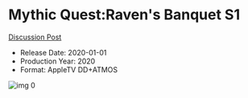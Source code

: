 # Mythic Quest:Raven's Banquet S1

[Discussion Post](https://www.avsforum.com/threads/bass-eq-for-filtered-movies.2995212/post-59245344)

* Release Date: 2020-01-01
* Production Year: 2020
* Format: AppleTV DD+ATMOS

![img 0](https://i.imgur.com/SgShsh5.jpg)

